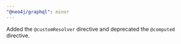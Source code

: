 ```yaml
---
"@neo4j/graphql": minor
---
```


Added the `@customResolver` directive and deprecated the `@computed` directive.
